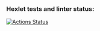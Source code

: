 ### Hexlet tests and linter status:
[![Actions Status](https://github.com/Grigorevv/php-oop-project-lvl1/workflows/hexlet-check/badge.svg)](https://github.com/Grigorevv/php-oop-project-lvl1/actions)